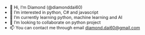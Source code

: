 - 👋 Hi, I’m Diamond (@diamonddai60)
- 👀 I’m interested in python, C# and javascript
- 🌱 I’m currently learning python, machine learning and AI
- 💞️ I’m looking to collaborate on python project
- 📫 You can contact me through email diamond.dai60@gmail.com

<!---
diamonddai60/diamonddai60 is a ✨ special ✨ repository because its `README.md` (this file) appears on your GitHub profile.
You can click the Preview link to take a look at your changes.
--->
